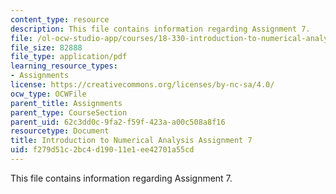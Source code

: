 ```yaml
---
content_type: resource
description: This file contains information regarding Assignment 7.
file: /ol-ocw-studio-app/courses/18-330-introduction-to-numerical-analysis-spring-2012/f279d51c2bc4d19011e1ee42701a55cd_MIT18_330S12_hw7.pdf
file_size: 82888
file_type: application/pdf
learning_resource_types:
- Assignments
license: https://creativecommons.org/licenses/by-nc-sa/4.0/
ocw_type: OCWFile
parent_title: Assignments
parent_type: CourseSection
parent_uid: 62c3dd0c-9fa2-f59f-423a-a00c508a8f16
resourcetype: Document
title: Introduction to Numerical Analysis Assignment 7
uid: f279d51c-2bc4-d190-11e1-ee42701a55cd
---
```

This file contains information regarding Assignment 7.